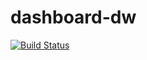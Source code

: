 dashboard-dw
============

[![Build Status](https://travis-ci.org/Sage-Bionetworks/dashboard-dw.svg)](https://travis-ci.org/Sage-Bionetworks/dashboard-dw)
